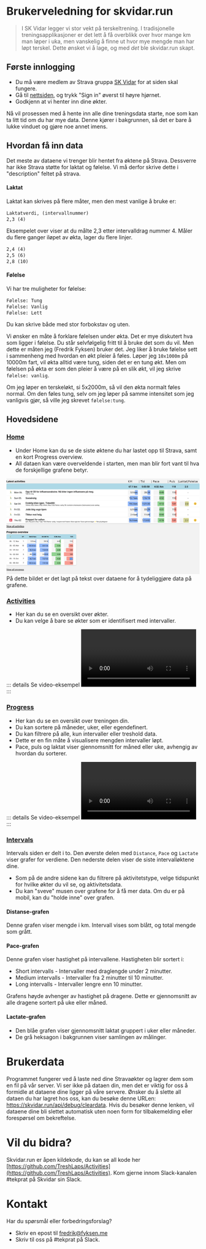 # Brukerveledning for skvidar.run

> I SK Vidar legger vi stor vekt på terskeltrening. I tradisjonelle treningsapplikasjoner er det lett å få overblikk over hvor mange km man løper i uka, men vanskelig å finne ut hvor mye mengde man har løpt terskel. Dette ønsket vi å lage, og med _det_ ble skvidar.run skapt.

## Første innlogging

* Du må være medlem av Strava gruppa [SK Vidar](https://www.strava.com/clubs/97233) for at siden skal fungere.
* Gå til [nettsiden](https://skvidar.run/), og trykk "Sign in" øverst til høyre hjørnet.
* Godkjenn at vi henter inn dine økter.

Nå vil prosessen med å hente inn alle dine treningsdata starte, noe som kan ta litt tid om du har mye data. Denne kjører i bakgrunnen, så det er bare å lukke vinduet og gjøre noe annet imens.

## Hvordan få inn data

Det meste av dataene vi trenger blir hentet fra øktene på Strava. Dessverre har ikke Strava støtte for laktat og følelse. Vi må derfor skrive dette i "description" feltet på strava.

#### Laktat
Laktat kan skrives på flere måter, men den mest vanlige å bruke er:

```
Laktatverdi, (intervallnummer)
2,3 (4)
```
Eksempelet over viser at du målte 2,3 etter intervalldrag nummer 4.
Måler du flere ganger iløpet av økta, lager du flere linjer.

```
2,4 (4)
2,5 (6)
2,8 (10)
```

#### Følelse
Vi har tre muligheter for følelse:
```
Følelse: Tung
Følelse: Vanlig
Følelse: Lett
```
Du kan skrive både med stor forbokstav og uten.

Vi ønsker en måte å forklare følelsen under økta. Det er mye diskutert hva som ligger i følelse. Du står selvfølgelig fritt til å bruke det som du vil. Men dette er måten jeg (Fredrik Fyksen) bruker det.
Jeg liker å bruke følelse sett i sammenheng med hvordan en økt pleier å føles. Løper jeg `10x1000m` på 10000m fart, vil økta alltid være tung, siden det er en tung økt. Men om følelsen på økta er som den pleier å være på en slik økt, vil jeg skrive `følelse: vanlig`.

Om jeg løper en terskeløkt, si 5x2000m, så vil den økta normalt føles normal. Om den føles tung, selv om jeg løper på samme intensitet som jeg vanligvis gjør, så ville jeg skrevet `følelse:tung`.

## Hovedsidene

### [Home](https://skvidar.run/)
* Under Home kan du se de siste øktene du har lastet opp til Strava, samt en kort Progress overview.
* All dataen kan være overveldende i starten, men man blir fort vant til hva de forskjellige grafene betyr.

![Screenshot-home+forklaring](index-home.png)
På dette bildet er det lagt på tekst over dataene for å tydeliggjøre data på grafene.

### [Activities](https://skvidar.run/activities)
* Her kan du se en oversikt over økter.
* Du kan velge å bare se økter som er identifisert med intervaller.

::: details Se video-eksempel
<video controls>
  <source src="index-activities.webm" type="video/mp4">
  Nettleseren din støtter ikke videoformatet.
</video>
:::

### [Progress](https://skvidar.run/progress)
* Her kan du se en oversikt over treningen din.
* Du kan sortere på måneder, uker, eller egendefinert.
* Du kan filtrere på alle, kun intervaller eller treshold data. 
* Dette er en fin måte å visualisere mengden intervaller løpt.
* Pace, puls og laktat viser gjennomsnitt for måned eller uke, avhengig av hvordan du sorterer.

::: details Se video-eksempel
<video controls>
  <source src="index-progress.webm" type="video/mp4">
  Nettleseren din støtter ikke videoformatet.
</video>
:::

### [Intervals](https://skvidar.run/intervals)
Intervals siden er delt i to. Den øverste delen med `Distance`, `Pace` og `Lactate` viser grafer for verdiene. Den nederste delen viser de siste intervalløktene dine.

* Som på de andre sidene kan du filtrere på aktivitetstype, velge tidspunkt for hvilke økter du vil se, og aktivitetsdata.
* Du kan "sveve" musen over grafene for å få mer data. Om du er på mobil, kan du "holde inne" over grafen.

#### Distanse-grafen
Denne grafen viser mengde i km. Intervall vises som blått, og total mengde som grått.

#### Pace-grafen
Denne grafen viser hastighet på intervallene. Hastigheten blir sortert i:
* Short intervalls - Intervaller med draglengde under 2 minutter.
* Medium intervalls - Intervaller fra 2 minutter til 10 minutter.
* Long intervalls - Intervaller lengre enn 10 minutter.

Grafens høyde avhenger av hastighet på dragene. Dette er gjennomsnitt av alle dragene sortert på uke eller måned.

#### Lactate-grafen
* Den blåe grafen viser gjennomsnitt laktat gruppert i uker eller måneder.
* De grå heksagon i bakgrunnen viser samlingen av målinger.


# Brukerdata
Programmet fungerer ved å laste ned dine Stravaøkter og lagrer dem som en fil på vår server. Vi ser ikke på dataen din, men det er viktig for oss å formidle at dataene dine ligger på våre servere.
Ønsker du å slette all dataen du har lagret hos oss, kan du besøke denne URLen: https://skvidar.run/api/debug/cleardata. Hvis du besøker denne lenken, vil dataene dine bli slettet automatisk uten noen form for tilbakemelding eller forespørsel om bekreftelse.

# Vil du bidra?
Skvidar.run er åpen kildekode, du kan se all kode her [https://github.com/TreshLaps/Activities](https://github.com/TreshLaps/Activities). Kom gjerne innom Slack-kanalen #tekprat på Skvidar sin Slack.

# Kontakt
Har du spørsmål eller forbedringsforslag?

* Skriv en epost til fredrik@fyksen.me
* Skriv til oss på #tekprat på Slack.